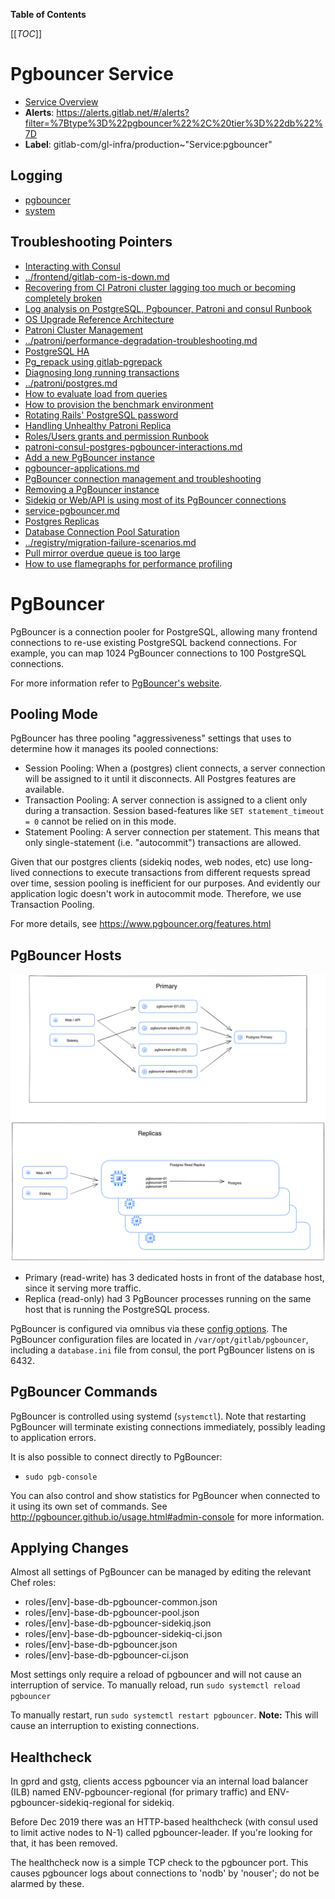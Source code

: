 <!-- MARKER: do not edit this section directly. Edit services/service-catalog.yml then run scripts/generate-docs -->

**Table of Contents**

[[_TOC_]]

# Pgbouncer Service

* [Service Overview](https://dashboards.gitlab.net/d/pgbouncer-main/pgbouncer-overview)
* **Alerts**: <https://alerts.gitlab.net/#/alerts?filter=%7Btype%3D%22pgbouncer%22%2C%20tier%3D%22db%22%7D>
* **Label**: gitlab-com/gl-infra/production~"Service:pgbouncer"

## Logging

* [pgbouncer](https://log.gprd.gitlab.net/goto/3fb9391e5ef07b47aac2fce6fda175d9)
* [system](https://log.gprd.gitlab.net/goto/ae311f6f133cc1c45b62541977081043)

## Troubleshooting Pointers

* [Interacting with Consul](../consul/interaction.md)
* [../frontend/gitlab-com-is-down.md](../frontend/gitlab-com-is-down.md)
* [Recovering from CI Patroni cluster lagging too much or becoming completely broken](../patroni-ci/recovering_patroni_ci_intense_lagging_or_replication_stopped.md)
* [Log analysis on PostgreSQL, Pgbouncer, Patroni and consul Runbook](../patroni/log_analysis.md)
* [OS Upgrade Reference Architecture](../patroni/os_upgrade_reference_architecture.md)
* [Patroni Cluster Management](../patroni/patroni-management.md)
* [../patroni/performance-degradation-troubleshooting.md](../patroni/performance-degradation-troubleshooting.md)
* [PostgreSQL HA](../patroni/pg-ha.md)
* [Pg_repack using gitlab-pgrepack](../patroni/pg_repack.md)
* [Diagnosing long running transactions](../patroni/postgres-long-running-transaction.md)
* [../patroni/postgres.md](../patroni/postgres.md)
* [How to evaluate load from queries](../patroni/postgresql-query-load-evaluation.md)
* [How to provision the benchmark environment](../patroni/provisioning_bench_env.md)
* [Rotating Rails' PostgreSQL password](../patroni/rotating-rails-postgresql-password.md)
* [Handling Unhealthy Patroni Replica](../patroni/unhealthy_patroni_node_handling.md)
* [Roles/Users grants and permission Runbook](../patroni/user_grants_permission.md)
* [patroni-consul-postgres-pgbouncer-interactions.md](patroni-consul-postgres-pgbouncer-interactions.md)
* [Add a new PgBouncer instance](pgbouncer-add-instance.md)
* [pgbouncer-applications.md](pgbouncer-applications.md)
* [PgBouncer connection management and troubleshooting](pgbouncer-connections.md)
* [Removing a PgBouncer instance](pgbouncer-remove-instance.md)
* [Sidekiq or Web/API is using most of its PgBouncer connections](pgbouncer-saturation.md)
* [service-pgbouncer.md](service-pgbouncer.md)
* [Postgres Replicas](../postgres-dr-delayed/postgres-dr-replicas.md)
* [Database Connection Pool Saturation](../registry/app-db-conn-pool-saturation.md)
* [../registry/migration-failure-scenarios.md](../registry/migration-failure-scenarios.md)
* [Pull mirror overdue queue is too large](../sidekiq/large-pull-mirror-queue.md)
* [How to use flamegraphs for performance profiling](../tutorials/how_to_use_flamegraphs_for_perf_profiling.md)
<!-- END_MARKER -->

# PgBouncer

PgBouncer is a connection pooler for PostgreSQL, allowing many frontend
connections to re-use existing PostgreSQL backend connections. For example, you
can map 1024 PgBouncer connections to 100 PostgreSQL connections.

For more information refer to [PgBouncer's
website](http://pgbouncer.github.io/).

## Pooling Mode

PgBouncer has three pooling "aggressiveness" settings that uses to determine how
it manages its pooled connections:

* Session Pooling: When a (postgres) client connects, a server connection will
  be assigned to it until it disconnects. All Postgres features are available.
* Transaction Pooling: A server connection is assigned to a client only during a
  transaction. Session based-features like `SET statement_timeout = 0` cannot be
  relied on in this mode.
* Statement Pooling: A server connection per statement. This means that only
  single-statement (i.e. "autocommit") transactions are allowed.

Given that our postgres clients (sidekiq nodes, web nodes, etc) use long-lived
connections to execute transactions from different requests spread over time,
session pooling is inefficient for our purposes. And evidently our application
logic doesn't work in autocommit mode. Therefore, we use Transaction Pooling.

For more details, see <https://www.pgbouncer.org/features.html>

## PgBouncer Hosts

![architecture overview of pgbouncer](./img/overview.png)

* Primary (read-write) has 3 dedicated hosts in front of the database host, since it serving more traffic.
* Replica (read-only) had 3 PgBouncer processes running on the same host that is running the  PostgreSQL process.

PgBouncer is configured via omnibus via these [config options](https://gitlab.com/gitlab-org/omnibus-gitlab/blob/34b92e63f765a4d74c3384e3c7c08a4750f9d2c5/files/gitlab-config-template/gitlab.rb.template#L2185-2290).
The PgBouncer configuration files are located in `/var/opt/gitlab/pgbouncer`,
including a `database.ini` file from consul, the port PgBouncer listens on is 6432.

## PgBouncer Commands

PgBouncer is controlled using systemd (`systemctl`). Note that restarting
PgBouncer will terminate existing connections immediately, possibly leading to
application errors.

It is also possible to connect directly to PgBouncer:

* `sudo pgb-console`

You can also control and show statistics for PgBouncer when connected to it
using its own set of commands. See
<http://pgbouncer.github.io/usage.html#admin-console> for more information.

## Applying Changes

Almost all settings of PgBouncer can be managed by editing the relevant Chef
roles:

* roles/[env]-base-db-pgbouncer-common.json
* roles/[env]-base-db-pgbouncer-pool.json
* roles/[env]-base-db-pgbouncer-sidekiq.json
* roles/[env]-base-db-pgbouncer-sidekiq-ci.json
* roles/[env]-base-db-pgbouncer.json
* roles/[env]-base-db-pgbouncer-ci.json

Most settings only require a reload of pgbouncer and will not cause an
interruption of service. To manually reload, run `sudo systemctl reload pgbouncer`

To manually restart, run `sudo systemctl restart pgbouncer`.
**Note:** This will cause an interruption to existing connections.

## Healthcheck

In gprd and gstg, clients access pgbouncer via an internal load balancer (ILB)
named ENV-pgbouncer-regional (for primary traffic) and ENV-pgbouncer-sidekiq-regional
for sidekiq.

Before Dec 2019 there was an HTTP-based healthcheck (with consul used to limit
active nodes to N-1) called pgbouncer-leader.  If you're looking for that, it has
been removed.

The healthcheck now is a simple TCP check to the pgbouncer port.  This causes
pgbouncer logs about connections to 'nodb' by 'nouser'; do not be alarmed by these.

<!-- ## Summary -->

<!-- ## Architecture -->

<!-- ## Performance -->

<!-- ## Scalability -->

<!-- ## Availability -->

<!-- ## Durability -->

<!-- ## Security/Compliance -->

<!-- ## Monitoring/Alerting -->

<!-- ## Links to further Documentation -->
